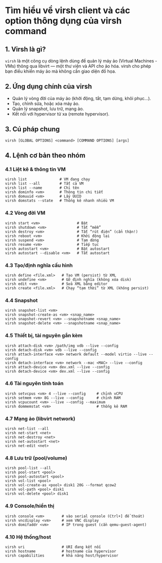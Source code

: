 # Tìm hiểu về virsh client và các option thông dụng của virsh command
## 1. Virsh là gì?
`virsh` là một công cụ dòng lệnh dùng để quản lý máy ảo (Virtual Machines - VMs) thông qua libvirt — một thư viện và API cho ảo hóa. virsh cho phép bạn điều khiển máy ảo mà không cần giao diện đồ họa.
## 2. Ứng dụng chính của virsh
- Quản lý vòng đời của máy ảo (khởi động, tắt, tạm dừng, khôi phục…).
- Tạo, chỉnh sửa, hoặc xóa máy ảo.
- Quản lý snapshot, lưu trữ, mạng ảo.
- Kết nối với hypervisor từ xa (remote hypervisor).
## 3. Cú pháp chung
```
virsh [GLOBAL OPTIONS] <command> [COMMAND OPTIONS] [args]
```
## 4. Lệnh cơ bản theo nhóm
### 4.1  Liệt kê & thông tin VM
```
virsh list               # VM đang chạy
virsh list --all         # Tất cả VM
virsh list --name        # Chỉ tên
virsh dominfo <vm>       # Thông tin chi tiết
virsh domuuid <vm>       # Lấy UUID
virsh domstats --state   # Thống kê nhanh nhiều VM
```
### 4.2 Vòng đời VM
```
virsh start <vm>                 # Bật
virsh shutdown <vm>              # Tắt “mềm”
virsh destroy <vm>               # Tắt “rút điện” (cẩn thận!)
virsh reboot <vm>                # Khởi động lại
virsh suspend <vm>               # Tạm dừng
virsh resume <vm>                # Tiếp tục
virsh autostart <vm>             # Bật autostart
virsh autostart --disable <vm>   # Tắt autostart
```
### 4.3 Tạo/định nghĩa cấu hình
```
virsh define <file.xml>   # Tạo VM (persist) từ XML
virsh undefine <vm>       # Gỡ định nghĩa (không xóa disk)
virsh edit <vm>           # Sửa XML bằng editor
virsh create <file.xml>   # Chạy “tạm thời” từ XML (không persist)
```
### 4.4 Snapshot
```
virsh snapshot-list <vm>
virsh snapshot-create-as <vm> <snap_name>
virsh snapshot-revert <vm> --snapshotname <snap_name>
virsh snapshot-delete <vm> --snapshotname <snap_name>
```
### 4.5 Thiết bị, tài nguyên gắn kèm
```
virsh attach-disk <vm> /path/img vdb --live --config
virsh detach-disk <vm> vdb --live --config
virsh attach-interface <vm> network default --model virtio --live --config
virsh detach-interface <vm> network --mac <MAC> --live --config
virsh attach-device <vm> dev.xml --live --config
virsh detach-device <vm> dev.xml --live --config
```
### 4.6 Tài nguyên tính toán
```
virsh setvcpus <vm> 4 --live --config     # chỉnh vCPU
virsh setmem <vm> 8G --live --config      # chỉnh RAM
virsh vcpucount <vm> --live --config --maximum
virsh dommemstat <vm>                     # thống kê RAM
```
### 4.7 Mạng ảo (libvirt network)
```
virsh net-list --all
virsh net-start <net>
virsh net-destroy <net>
virsh net-autostart <net>
virsh net-edit <net>
```
### 4.8 Lưu trữ (pool/volume)
```
virsh pool-list --all
virsh pool-start <pool>
virsh pool-autostart <pool>
virsh vol-list <pool>
virsh vol-create-as <pool> disk1 20G --format qcow2
virsh vol-path <pool> disk1
virsh vol-delete <pool> disk1
```
### 4.9  Console/hiển thị
```
virsh console <vm>        # vào serial console (Ctrl+] để thoát)
virsh vncdisplay <vm>     # xem VNC display
virsh domifaddr <vm>      # IP trong guest (cần qemu-guest-agent)
```
### 4.10 Hệ thống/host
```
virsh uri                 # URI đang kết nối
virsh hostname            # hostname của hypervisor
virsh capabilities        # khả năng host/hypervisor
```
